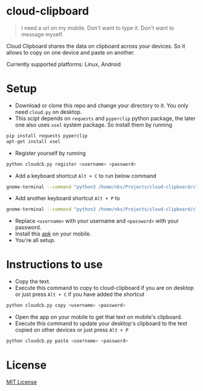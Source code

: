 # cloud-clipboard

> I need a url on my mobile. Don't want to type it. Don't want to message myself.

Cloud Clipboard shares the data on clipboard across your devices. So it allows to copy on one device and paste on another.

Currently supported platforms: Linux, Android

# Setup

- Download or clone this repo and change your directory to it. You only need `cloud.py` on desktop.
- This scipt depends on `requests` and `pyperclip` python package, the later one also uses `xsel` system package. So install them by running

```bash
pip install requests pyperclip
apt-get install xsel
```

- Register yourself by running

```bash
python cloudcb.py register <username> <password>
```

- Add a keyboard shortcut `Alt + C` to run below command

```bash
gnome-terminal --command "python3 /home/nks/Projects/cloud-clipboard/cloudcb.py copy <username> <password>"
```

- Add another keyboard shortcut `Alt + P` to 

```bash
gnome-terminal --command "python3 /home/nks/Projects/cloud-clipboard/cloudcb.py paste <username> <password>"
``` 
- Replace `<username>` with your username and `<password>` with your password.
- Install this [apk](https://github.com/krsoninikhil/cloud-clipboard/raw/master/mobile/bin/CloudClipboard-1.0-debug.apk) on your mobile.
- You're all setup.

# Instructions to use

- Copy the text.
- Execute this command to copy to cloud-clipboard if you are on desktop or just press `Alt + C` if you have added the shortcut

```bash
python cloudcb.py copy <username> <password>
```

- Open the app on your mobile to get that text on mobile's clipboard.
- Execute this command to update your desktop's clipboard to the text copied on other devices or just press `Alt + P`

```bash
python cloudcb.py paste <username> <password>
```

# License

[MIT License](https://nks.mit-license.org/)
